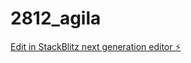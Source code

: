 # 2812_agila

[Edit in StackBlitz next generation editor ⚡️](https://stackblitz.com/~/github.com/buildmendley/2812_agila)